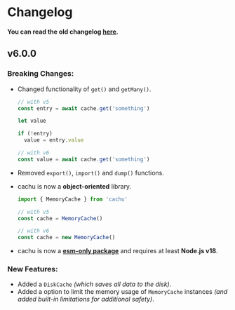 # Changelog

**You can read the old changelog [here](https://github.com/azurydev/cachu/blob/bc8cc689cacb5ef83b4b42f7888cafdd8477d42c/changelog.md).**

## v6.0.0

### Breaking Changes:

- Changed functionality of `get()` and `getMany()`.

  ```js
  // with v5
  const entry = await cache.get('something')

  let value
  
  if (!entry)
    value = entry.value

  // with v6
  const value = await cache.get('something')
  ```

- Removed `export()`, `import()` and `dump()` functions.

- cachu is now a **object-oriented** library.

  ```js
  import { MemoryCache } from 'cachu'

  // with v5
  const cache = MemoryCache()

  // with v6
  const cache = new MemoryCache()
  ```

- cachu is now a [**esm-only package**](https://gist.github.com/sindresorhus/a39789f98801d908bbc7ff3ecc99d99c) and requires at least **Node.js v18**.

### New Features:

- Added a `DiskCache` *(which saves all data to the disk)*.
- Added a option to limit the memory usage of `MemoryCache` instances *(and added built-in limitations for additional safety)*.
